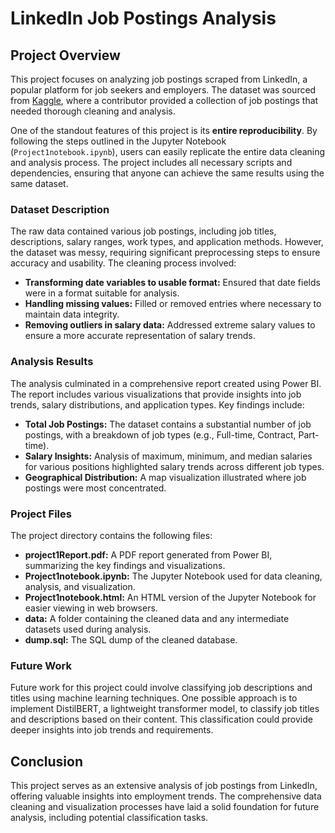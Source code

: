 # LinkedIn Job Postings Analysis

## Project Overview

This project focuses on analyzing job postings scraped from LinkedIn, a popular platform for job seekers and employers. The dataset was sourced from [Kaggle](https://www.kaggle.com/datasets/arshkon/linkedin-job-postings), where a contributor provided a collection of job postings that needed thorough cleaning and analysis. 

One of the standout features of this project is its **entire reproducibility**. By following the steps outlined in the Jupyter Notebook (`Project1notebook.ipynb`), users can easily replicate the entire data cleaning and analysis process. The project includes all necessary scripts and dependencies, ensuring that anyone can achieve the same results using the same dataset.

### Dataset Description

The raw data contained various job postings, including job titles, descriptions, salary ranges, work types, and application methods. However, the dataset was messy, requiring significant preprocessing steps to ensure accuracy and usability. The cleaning process involved:

- **Transforming date variables to usable format:** Ensured that date fields were in a format suitable for analysis.
- **Handling missing values:** Filled or removed entries where necessary to maintain data integrity.
- **Removing outliers in salary data:** Addressed extreme salary values to ensure a more accurate representation of salary trends.

### Analysis Results

The analysis culminated in a comprehensive report created using Power BI. The report includes various visualizations that provide insights into job trends, salary distributions, and application types. Key findings include:

- **Total Job Postings:** The dataset contains a substantial number of job postings, with a breakdown of job types (e.g., Full-time, Contract, Part-time).
- **Salary Insights:** Analysis of maximum, minimum, and median salaries for various positions highlighted salary trends across different job types.
- **Geographical Distribution:** A map visualization illustrated where job postings were most concentrated.

### Project Files

The project directory contains the following files:

- **project1Report.pdf:** A PDF report generated from Power BI, summarizing the key findings and visualizations.
- **Project1notebook.ipynb:** The Jupyter Notebook used for data cleaning, analysis, and visualization.
- **Project1notebook.html:** An HTML version of the Jupyter Notebook for easier viewing in web browsers.
- **data:** A folder containing the cleaned data and any intermediate datasets used during analysis.
- **dump.sql:** The SQL dump of the cleaned database.

### Future Work

Future work for this project could involve classifying job descriptions and titles using machine learning techniques. One possible approach is to implement DistilBERT, a lightweight transformer model, to classify job titles and descriptions based on their content. This classification could provide deeper insights into job trends and requirements.

## Conclusion

This project serves as an extensive analysis of job postings from LinkedIn, offering valuable insights into employment trends. The comprehensive data cleaning and visualization processes have laid a solid foundation for future analysis, including potential classification tasks.
